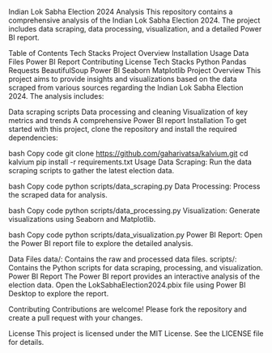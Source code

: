 Indian Lok Sabha Election 2024 Analysis
This repository contains a comprehensive analysis of the Indian Lok Sabha Election 2024. The project includes data scraping, data processing, visualization, and a detailed Power BI report.

Table of Contents
Tech Stacks
Project Overview
Installation
Usage
Data Files
Power BI Report
Contributing
License
Tech Stacks
Python
Pandas
Requests
BeautifulSoup
Power BI
Seaborn
Matplotlib
Project Overview
This project aims to provide insights and visualizations based on the data scraped from various sources regarding the Indian Lok Sabha Election 2024. The analysis includes:

Data scraping scripts
Data processing and cleaning
Visualization of key metrics and trends
A comprehensive Power BI report
Installation
To get started with this project, clone the repository and install the required dependencies:

bash
Copy code
git clone https://github.com/gaharivatsa/kalvium.git
cd kalvium
pip install -r requirements.txt
Usage
Data Scraping: Run the data scraping scripts to gather the latest election data.

bash
Copy code
python scripts/data_scraping.py
Data Processing: Process the scraped data for analysis.

bash
Copy code
python scripts/data_processing.py
Visualization: Generate visualizations using Seaborn and Matplotlib.

bash
Copy code
python scripts/data_visualization.py
Power BI Report: Open the Power BI report file to explore the detailed analysis.

Data Files
data/: Contains the raw and processed data files.
scripts/: Contains the Python scripts for data scraping, processing, and visualization.
Power BI Report
The Power BI report provides an interactive analysis of the election data. Open the LokSabhaElection2024.pbix file using Power BI Desktop to explore the report.

Contributing
Contributions are welcome! Please fork the repository and create a pull request with your changes.

License
This project is licensed under the MIT License. See the LICENSE file for details.

